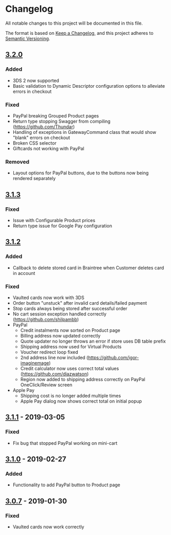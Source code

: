 # Changelog
All notable changes to this project will be documented in this file.

The format is based on [Keep a Changelog](https://keepachangelog.com/en/1.0.0/),
and this project adheres to [Semantic Versioning](https://semver.org/spec/v2.0.0.html).

## [3.2.0]
### Added
- 3DS 2 now supported
- Basic validation to Dynamic Descriptor configuration options to alleviate errors in checkout

### Fixed
- PayPal breaking Grouped Product pages
- Return type stopping Swagger from compiling (https://github.com/Thundar)
- Handling of exceptions in GatewayCommand class that would show "blank" errors on checkout
- Broken CSS selector
- Giftcards not working with PayPal

### Removed
- Layout options for PayPal buttons, due to the buttons now being rendered separately

## [3.1.3]
### Fixed
- Issue with Configurable Product prices
- Return type issue for Google Pay configuration

## [3.1.2]
### Added
- Callback to delete stored card in Braintree when Customer deletes card in account

### Fixed
- Vaulted cards now work with 3DS
- Order button "unstuck" after invalid card details/failed payment
- Stop cards always being stored after successful order
- No cart session exception handled correctly (https://github.com/shilpambb)
- PayPal
  - Credit instalments now sorted on Product page
  - Billing address now updated correctly
  - Quote updater no longer throws an error if store uses DB table prefix
  - Shipping address now used for Virtual Products
  - Voucher redirect loop fixed
  - 2nd address line now included (https://github.com/igor-imaginemage)
  - Credit calculator now uses correct total values (https://github.com/diazwatson)
  - Region now added to shipping address correctly on PayPal OneClick/Review screen
- Apple Pay
  - Shipping cost is no longer added multiple times
  - Apple Pay dialog now shows correct total on initial popup

## [3.1.1] - 2019-03-05
### Fixed
- Fix bug that stopped PayPal working on mini-cart

## [3.1.0] - 2019-02-27
### Added
- Functionality to add PayPal button to Product page

## [3.0.7] - 2019-01-30
### Fixed
- Vaulted cards now work correctly

[3.2.0]: https://github.com/genecommerce/module-braintree-magento2/compare/3.1.3...3.2.0
[3.1.3]: https://github.com/genecommerce/module-braintree-magento2/compare/3.1.2...3.1.3
[3.1.2]: https://github.com/genecommerce/module-braintree-magento2/compare/3.1.1...3.1.2
[3.1.1]: https://github.com/genecommerce/module-braintree-magento2/compare/3.1.0...3.1.1
[3.1.0]: https://github.com/genecommerce/module-braintree-magento2/compare/3.0.7...3.1.0
[3.0.7]: https://github.com/genecommerce/module-braintree-magento2/compare/3.0.6...3.0.7
